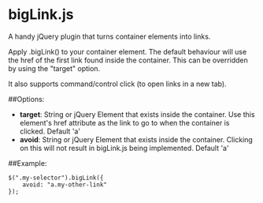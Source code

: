 bigLink.js
====================

A handy jQuery plugin that turns container elements into links.

Apply .bigLink() to your container element. The default behaviour will use the href of the first link found inside the container. This can be overridden by using the "target" option.

It also supports command/control click (to open links in a new tab).

##Options:
* **target**: String or jQuery Element that exists inside the container. Use this element's href attribute as the link to go to when the container is clicked. Default 'a'
* **avoid**: String or jQuery Element that exists inside the container. Clicking on this will not result in bigLink.js being implemented. Default 'a'

##Example:
```
$(".my-selector").bigLink({
    avoid: "a.my-other-link"
});
```
